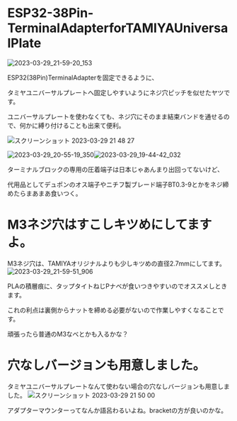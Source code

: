 # ESP32-38Pin-TerminalAdapterforTAMIYAUniversalPlate
![2023-03-29_21-59-20_153](https://user-images.githubusercontent.com/88123439/228544347-1fae6804-768c-4fe5-9af0-eff1d9b560a0.jpeg)

ESP32(38Pin)TerminalAdapterを固定できるように、

タミヤユニバーサルプレートへ固定しやすいようにネジ穴ピッチを似せたヤツです。

ユニバーサルプレートを使わなくても、ネジ穴にそのまま結束バンドを通せるので、何かに縛り付けることも出来て便利。

![スクリーンショット 2023-03-29 21 48 27](https://user-images.githubusercontent.com/88123439/228540224-3ddcec7a-2285-4ac3-89ab-11763261f1ef.png)



![2023-03-29_20-55-19_350](https://user-images.githubusercontent.com/88123439/228541742-ecc6d2e8-b5e9-46a5-a165-fba966255676.jpg)![2023-03-29_19-44-42_032](https://user-images.githubusercontent.com/88123439/228542539-463b8d60-f92d-4202-874c-4061503e9fe9.jpeg)


ターミナルブロックの専用の圧着端子は日本じゃあんまり出回ってないけど、

代用品としてデュポンのオス端子やニチフ製ブレード端子BT0.3-9とかをネジ締めたらまあまあ食いつく。


# M3ネジ穴はすこしキツめにしてますよ。

M3ネジ穴は、TAMIYAオリジナルよりも少しキツめの直径2.7mmにしてます。
![2023-03-29_21-59-51_906](https://user-images.githubusercontent.com/88123439/228544363-921b9e1a-95f2-4d01-bdc3-5a71cd265b34.jpeg)

PLAの積層痕に、タップタイトねじPナベが食いつきやすいのでオススメしときます。

これの利点は裏側からナットを締める必要がないので作業しやすくなることです。

頑張ったら普通のM3なべとかも入るかな？



# 穴なしバージョンも用意しました。

 タミヤユニバーサルプレートなんて使わない場合の穴なしバージョンも用意しました。
![スクリーンショット 2023-03-29 21 50 00](https://user-images.githubusercontent.com/88123439/228540760-1fe96fdd-2cd1-4f35-b09b-18e6ac4ed9bc.png)


アダプターマウンターってなんか語呂わるいよね。bracketの方が良いのかな。
